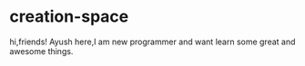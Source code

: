 # creation-space
hi,friends!
Ayush here,I am new programmer and want learn some great and awesome things.
